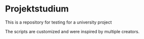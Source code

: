 # Projektstudium
This is a repository for testing for  a university project


The scripts are customized and were inspired by multiple creators.
